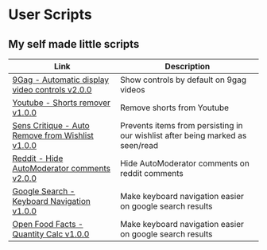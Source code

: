 # User Scripts

## My self made little scripts

| Link | Description |
| -- | -- |
| [9Gag - Automatic display video controls v2.0.0](./src/9Gag_control_videos/v2/) | Show controls by default on 9gag videos |
| [Youtube - Shorts remover v1.0.0](./src/youtube_shorts_remover/) | Remove shorts from Youtube |
| [Sens Critique - Auto Remove from Wishlist v1.0.0](./src/sensCritique_auto_remove_from_wishlist/) | Prevents items from persisting in our wishlist after being marked as seen/read |
| [Reddit - Hide AutoModerator comments v2.0.0](./src/Reddit_hide_AutoModerator_posts/) | Hide AutoModerator comments on reddit comments |
| [Google Search - Keyboard Navigation v1.0.0](./src/google_search_keyboard_navigation/) | Make keyboard navigation easier on google search results |
| [Open Food Facts - Quantity Calc v1.0.0](./src/) | Make keyboard navigation easier on google search results |